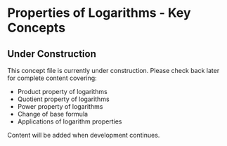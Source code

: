 # Properties of Logarithms - Key Concepts

## Under Construction

This concept file is currently under construction. Please check back later for complete content covering:

- Product property of logarithms
- Quotient property of logarithms
- Power property of logarithms
- Change of base formula
- Applications of logarithm properties

Content will be added when development continues.